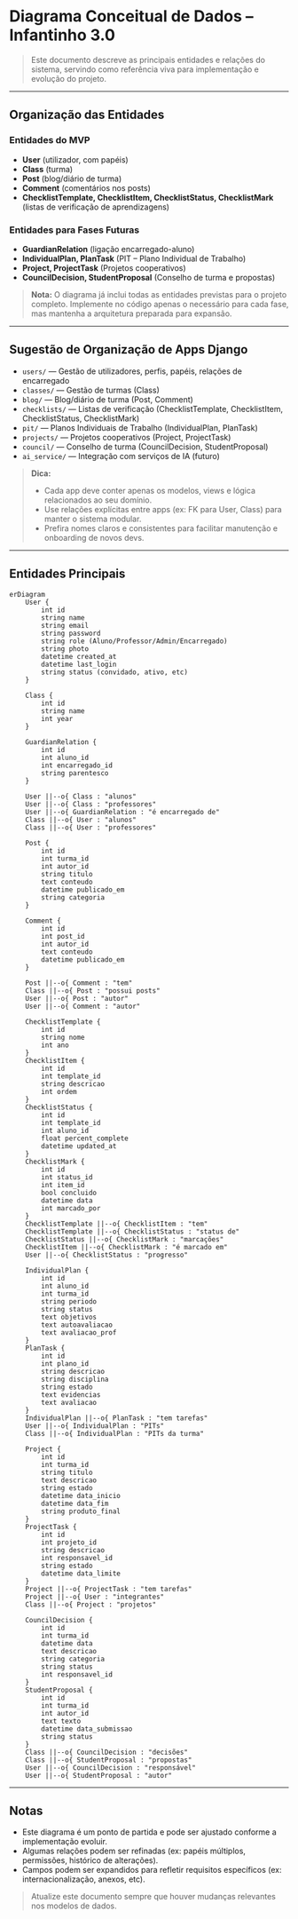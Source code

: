 # Diagrama Conceitual de Dados – Infantinho 3.0

> Este documento descreve as principais entidades e relações do sistema, servindo como referência viva para implementação e evolução do projeto.

---

## Organização das Entidades

### Entidades do MVP
- **User** (utilizador, com papéis)
- **Class** (turma)
- **Post** (blog/diário de turma)
- **Comment** (comentários nos posts)
- **ChecklistTemplate, ChecklistItem, ChecklistStatus, ChecklistMark** (listas de verificação de aprendizagens)

### Entidades para Fases Futuras
- **GuardianRelation** (ligação encarregado-aluno)
- **IndividualPlan, PlanTask** (PIT – Plano Individual de Trabalho)
- **Project, ProjectTask** (Projetos cooperativos)
- **CouncilDecision, StudentProposal** (Conselho de turma e propostas)

> **Nota:** O diagrama já inclui todas as entidades previstas para o projeto completo. Implemente no código apenas o necessário para cada fase, mas mantenha a arquitetura preparada para expansão.

---

## Sugestão de Organização de Apps Django

- `users/` — Gestão de utilizadores, perfis, papéis, relações de encarregado
- `classes/` — Gestão de turmas (Class)
- `blog/` — Blog/diário de turma (Post, Comment)
- `checklists/` — Listas de verificação (ChecklistTemplate, ChecklistItem, ChecklistStatus, ChecklistMark)
- `pit/` — Planos Individuais de Trabalho (IndividualPlan, PlanTask)
- `projects/` — Projetos cooperativos (Project, ProjectTask)
- `council/` — Conselho de turma (CouncilDecision, StudentProposal)
- `ai_service/` — Integração com serviços de IA (futuro)

> **Dica:**
> - Cada app deve conter apenas os modelos, views e lógica relacionados ao seu domínio.
> - Use relações explícitas entre apps (ex: FK para User, Class) para manter o sistema modular.
> - Prefira nomes claros e consistentes para facilitar manutenção e onboarding de novos devs.

---

## Entidades Principais

```mermaid
erDiagram
    User {
        int id
        string name
        string email
        string password
        string role (Aluno/Professor/Admin/Encarregado)
        string photo
        datetime created_at
        datetime last_login
        string status (convidado, ativo, etc)
    }
    
    Class {
        int id
        string name
        int year
    }
    
    GuardianRelation {
        int id
        int aluno_id
        int encarregado_id
        string parentesco
    }
    
    User ||--o{ Class : "alunos"
    User ||--o{ Class : "professores"
    User ||--o{ GuardianRelation : "é encarregado de"
    Class ||--o{ User : "alunos"
    Class ||--o{ User : "professores"
    
    Post {
        int id
        int turma_id
        int autor_id
        string titulo
        text conteudo
        datetime publicado_em
        string categoria
    }
    
    Comment {
        int id
        int post_id
        int autor_id
        text conteudo
        datetime publicado_em
    }
    
    Post ||--o{ Comment : "tem"
    Class ||--o{ Post : "possui posts"
    User ||--o{ Post : "autor"
    User ||--o{ Comment : "autor"
    
    ChecklistTemplate {
        int id
        string nome
        int ano
    }
    ChecklistItem {
        int id
        int template_id
        string descricao
        int ordem
    }
    ChecklistStatus {
        int id
        int template_id
        int aluno_id
        float percent_complete
        datetime updated_at
    }
    ChecklistMark {
        int id
        int status_id
        int item_id
        bool concluido
        datetime data
        int marcado_por
    }
    ChecklistTemplate ||--o{ ChecklistItem : "tem"
    ChecklistTemplate ||--o{ ChecklistStatus : "status de"
    ChecklistStatus ||--o{ ChecklistMark : "marcações"
    ChecklistItem ||--o{ ChecklistMark : "é marcado em"
    User ||--o{ ChecklistStatus : "progresso"
    
    IndividualPlan {
        int id
        int aluno_id
        int turma_id
        string periodo
        string status
        text objetivos
        text autoavaliacao
        text avaliacao_prof
    }
    PlanTask {
        int id
        int plano_id
        string descricao
        string disciplina
        string estado
        text evidencias
        text avaliacao
    }
    IndividualPlan ||--o{ PlanTask : "tem tarefas"
    User ||--o{ IndividualPlan : "PITs"
    Class ||--o{ IndividualPlan : "PITs da turma"
    
    Project {
        int id
        int turma_id
        string titulo
        text descricao
        string estado
        datetime data_inicio
        datetime data_fim
        string produto_final
    }
    ProjectTask {
        int id
        int projeto_id
        string descricao
        int responsavel_id
        string estado
        datetime data_limite
    }
    Project ||--o{ ProjectTask : "tem tarefas"
    Project ||--o{ User : "integrantes"
    Class ||--o{ Project : "projetos"
    
    CouncilDecision {
        int id
        int turma_id
        datetime data
        text descricao
        string categoria
        string status
        int responsavel_id
    }
    StudentProposal {
        int id
        int turma_id
        int autor_id
        text texto
        datetime data_submissao
        string status
    }
    Class ||--o{ CouncilDecision : "decisões"
    Class ||--o{ StudentProposal : "propostas"
    User ||--o{ CouncilDecision : "responsável"
    User ||--o{ StudentProposal : "autor"
```

---

## Notas
- Este diagrama é um ponto de partida e pode ser ajustado conforme a implementação evoluir.
- Algumas relações podem ser refinadas (ex: papéis múltiplos, permissões, histórico de alterações).
- Campos podem ser expandidos para refletir requisitos específicos (ex: internacionalização, anexos, etc).

> Atualize este documento sempre que houver mudanças relevantes nos modelos de dados. 